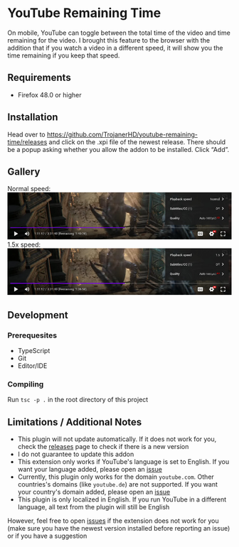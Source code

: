 # YouTube Remaining Time

On mobile, YouTube can toggle between the total time of the video and time remaining for the video. I brought this feature to the browser with the addition that if you watch a video in a different speed, it will show you the time remaining if you keep that speed.

## Requirements

- Firefox 48.0 or higher

## Installation

Head over to https://github.com/TrojanerHD/youtube-remaining-time/releases and click on the .xpi file of the newest release. There should be a popup asking whether you allow the addon to be installed. Click “Add”.

## Gallery

Normal speed:
![Progress bar of YouTube video in normal speed](resources/normal-speed.jpg)
1.5x speed:
![YouTube video in 1.5x speed](resources/1.5-speed.jpg)

## Development

### Prerequesites

- TypeScript
- Git
- Editor/IDE

### Compiling

Run `tsc -p .` in the root directory of this project

## Limitations / Additional Notes

- This plugin will not update automatically. If it does not work for you, check the [releases](https://github.com/TrojanerHD/youtube-remaining-time/releases) page to check if there is a new version
- I do not guarantee to update this addon
- This extension only works if YouTube's language is set to English. If you want your language added, please open an [issue](https://github.com/TrojanerHD/youtube-remaining-time/issues/new)
- Currently, this plugin only works for the domain `youtube.com`. Other countries's domains (like `youtube.de`) are not supported. If you want your country's domain added, please open an [issue](https://github.com/TrojanerHD/youtube-remaining-time/issues/new)
- This plugin is only localized in English. If you run YouTube in a different language, all text from the plugin will still be English

However, feel free to open [issues](https://github.com/TrojanerHD/youtube-remaining-time/issues/new) if the extension does not work for you (make sure you have the newest version installed before reporting an issue) or if you have a suggestion
